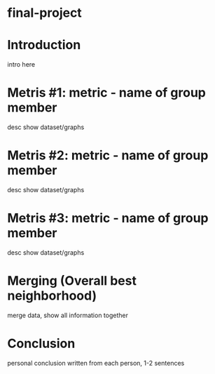 # final-project

# Introduction
 intro here
 
 # Metris #1: metric - name of group member
 desc
 show dataset/graphs
 
  # Metris #2: metric - name of group member
 desc
 show dataset/graphs
 
  # Metris #3: metric - name of group member
 desc
 show dataset/graphs
 
 # Merging (Overall best neighborhood)
 merge data, show all information together
 
 # Conclusion
 personal conclusion written from each person, 1-2 sentences
